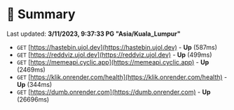 # 📖 Summary
Last updated: **3/11/2023, 9:37:33 PG "Asia/Kuala_Lumpur"**

- `GET` [https://hastebin.ujol.dev](https://hastebin.ujol.dev) - **Up** (587ms)
- `GET` [https://reddviz.ujol.dev](https://reddviz.ujol.dev) - **Up** (499ms)
- `GET` [https://memeapi.cyclic.app](https://memeapi.cyclic.app) - **Up** (2469ms)
- `GET` [https://klik.onrender.com/health](https://klik.onrender.com/health) - **Up** (344ms)
- `GET` [https://dumb.onrender.com](https://dumb.onrender.com) - **Up** (26696ms)
